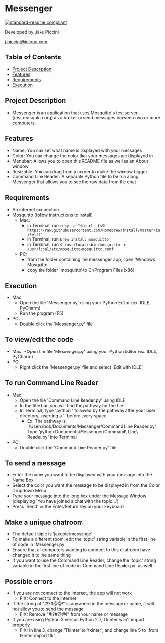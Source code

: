 # Messenger

[![standard-readme compliant](https://img.shields.io/badge/readme%20style-standard-brightgreen.svg?style=flat-square)](https://github.com/RichardLitt/standard-readme)

Developed by Jake Piccini

j.piccini@icloud.com


## Table of Contents
* [Project Description](#project-description)
* [Features](#features)
* [Requirements](#requirements)
* [Execution](#execution)


## Project Description
* Messenger is an application that uses Mosquitto's test server (test.mosquitto.org) as a broker to send messages between two or more computers.


## Features
* Name: You can set what name is displayed with your messages
* Color: You can change the color that your messages are displayed in
* Menubar: Allows you to open this README file as well as an About window
* Resizable: You can drag from a corner to make the window bigger
* Command Line Reader: A separate Python file to be run along Messenger that allows you to see the raw data from the chat


## Requirements
* An internet connection
* Mosquitto (follow instructions to install)
  * Mac:
    * in Terminal, run `ruby -e "$(curl -fsSL https://raw.githubusercontent.com/Homebrew/install/master/install)"`
    * in Terminal, run `brew install mosquitto`
    * in Terminal, run `$ /usr/local/sbin/mosquitto -c /usr/local/etc/mosquitto/mosquitto.conf`
  * PC:
    * from the folder containing the messenger app, open 'Windows Mosquitto'
    * copy the folder 'mosquitto' to C:/Program Files (x86)


## Execution
* Mac:
  * Open the file 'Messenger.py' using your Python Editor (ex. IDLE, PyCharm)
  * Run the program (F5)
* PC:
  * Double click the 'Messenger.py' file


## To view/edit the code
* Mac:
  *Open the file 'Messenger.py' using your Python Editor (ex. IDLE, PyCharm)
* PC:
  * Right click the 'Messenger.py' file and select 'Edit with IDLE'


## To run Command Line Reader
* Mac:
  * Open the file 'Command Line Reader.py' using IDLE
  * In the title bar, you will find the pathway for the file
  * In Terminal, type 'python ' followed by the pathway after your user directory, inserting a '\' before every space
    * Ex: The pathway is '/Users/bob/Documents/Messenger/Command Line Reader.py' 
            Type 'python Documents/Messenger/Command\ Line\ Reader.py' into Terminal
* PC:
  * Double click the 'Command Line Reader.py' file


## To send a message
* Enter the name you want to be displayed with your message into the Name Box
* Select the color you want the message to be displayed in from the Color Dropdown Menu
* Type your message into the long box under the Message Window (displaying 'You have joined a chat with the topic...’)
* Press 'Send' or the Enter/Return key on your keyboard


## Make a unique chatroom
* The default topic is 'jakepic/messenge'
* To make a different room, edit the 'topic' string variable in the first line of code in 'Messenger.py'
* Ensure that all computers wanting to connect to this chatroom have changed it to the same thing
* If you want to use the Command Line Reader, change the ‘topic' string variable in the first line of code in 'Command Line Reader.py' as well


## Possible errors
* If you are not connect to the internet, the app will not work
  * FIX: Connect to the internet
* If the string of "#!?#@@!" is anywhere in the message or name, it will not allow you to send the message
  * FIX: Remove "#!?#@@!" from your name or message
* If you are using Python 3 versus Python 2.7, Tkinter won’t import properly 
  * FIX: In line 3, change 'Tkinter' to 'tkinter', and change line 5 to 'from tkinter import ttk' 